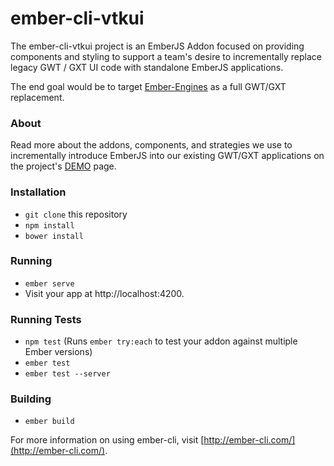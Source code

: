 # ember-cli-vtkui

The ember-cli-vtkui project is an EmberJS Addon focused on providing components and styling to support a team's desire to incrementally replace legacy GWT / GXT UI code with standalone EmberJS applications.

The end goal would be to target [Ember-Engines](https://github.com/dgeb/ember-engines) as a full GWT/GXT replacement.

### About

Read more about the addons, components, and strategies we use to incrementally introduce EmberJS into our existing GWT/GXT applications on the project's  [DEMO](http://vertekcorp.github.io/ember-cli-vtkui/) page.

### Installation

* `git clone` this repository
* `npm install`
* `bower install`

### Running

* `ember serve`
* Visit your app at http://localhost:4200.

### Running Tests

* `npm test` (Runs `ember try:each` to test your addon against multiple Ember versions)
* `ember test`
* `ember test --server`

### Building

* `ember build`

For more information on using ember-cli, visit [http://ember-cli.com/](http://ember-cli.com/).
